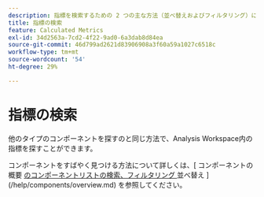 ```yaml
---
description: 指標を検索するための 2 つの主な方法（並べ替えおよびフィルタリング）について説明します。
title: 指標の検索
feature: Calculated Metrics
exl-id: 34d2563a-7cd2-4f22-9ad0-6a3dab8d84ea
source-git-commit: 46d799ad2621d83906908a3f60a59a1027c6518c
workflow-type: tm+mt
source-wordcount: '54'
ht-degree: 29%

---
```


# 指標の検索

他のタイプのコンポーネントを探すのと同じ方法で、Analysis Workspace内の指標を探すことができます。

コンポーネントをすばやく見つける方法について詳しくは、[ コンポーネントの概要 [ のコンポーネントリストの検索、フィルタリング ](https://experienceleague.adobe.com/docs/analytics-platform/using/cja-components/overview.html#search%2C-filter%2C-and-sort-the-component-list) 並べ替え ](/help/components/overview.md) を参照してください。
